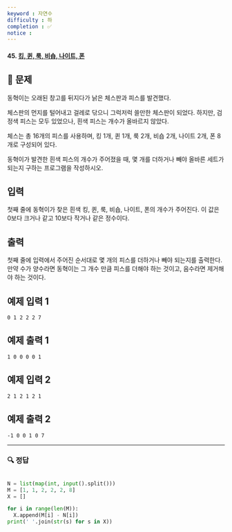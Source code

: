 ```yaml
---
keyword : 자연수
difficulty : 하
completion : ✅
notice : 
---
```


#### 45. [킹, 퀸, 룩, 비숍, 나이트, 폰](https://www.acmicpc.net/problem/3003)

## 📝 문제

동혁이는 오래된 창고를 뒤지다가 낡은 체스판과 피스를 발견했다.

체스판의 먼지를 털어내고 걸레로 닦으니 그럭저럭 쓸만한 체스판이 되었다. 하지만, 검정색 피스는 모두 있었으나, 흰색 피스는 개수가 올바르지 않았다.

체스는 총 16개의 피스를 사용하며, 킹 1개, 퀸 1개, 룩 2개, 비숍 2개, 나이트 2개, 폰 8개로 구성되어 있다.

동혁이가 발견한 흰색 피스의 개수가 주어졌을 때, 몇 개를 더하거나 빼야 올바른 세트가 되는지 구하는 프로그램을 작성하시오.

## 입력

첫째 줄에 동혁이가 찾은 흰색 킹, 퀸, 룩, 비숍, 나이트, 폰의 개수가 주어진다. 이 값은 0보다 크거나 같고 10보다 작거나 같은 정수이다.

## 출력

첫째 줄에 입력에서 주어진 순서대로 몇 개의 피스를 더하거나 빼야 되는지를 출력한다. 만약 수가 양수라면 동혁이는 그 개수 만큼 피스를 더해야 하는 것이고, 음수라면 제거해야 하는 것이다.

## 예제 입력 1

```
0 1 2 2 2 7

```

## 예제 출력 1

```
1 0 0 0 0 1

```

## 예제 입력 2

```
2 1 2 1 2 1

```

## 예제 출력 2

```
-1 0 0 1 0 7
```

---

### 🔍 정답

```python

N = list(map(int, input().split()))
M = [1, 1, 2, 2, 2, 8]
X = []

for i in range(len(M)):
  X.append(M[i] - N[i])
print(' '.join(str(s) for s in X))
```